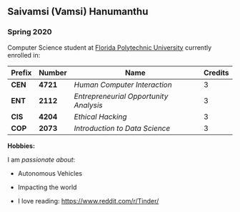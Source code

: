 ## Saivamsi (Vamsi) Hanumanthu

### Spring 2020

Computer Science student at [Florida Polytechnic University](https://www.floridapoly.edu) currently enrolled in:

|Prefix   |Number     |Name                                     |Credits |
|---------|-----------|-----------------------------------------|--------|
|**CEN**  |**4721**   |_Human Computer Interaction_             |3       |   
|**ENT**  |**2112**   |_Entrepreneurial Opportunity Analysis_   |3       |
|**CIS**  |**4204**   |_Ethical Hacking_                        |3       |
|**COP**  |**2073**   |_Introduction to Data Science_           |3       |

**Hobbies:**

I am _passionate about_:

- Autonomous Vehicles

- Impacting the world

- I love reading: <https://www.reddit.com/r/Tinder/>
